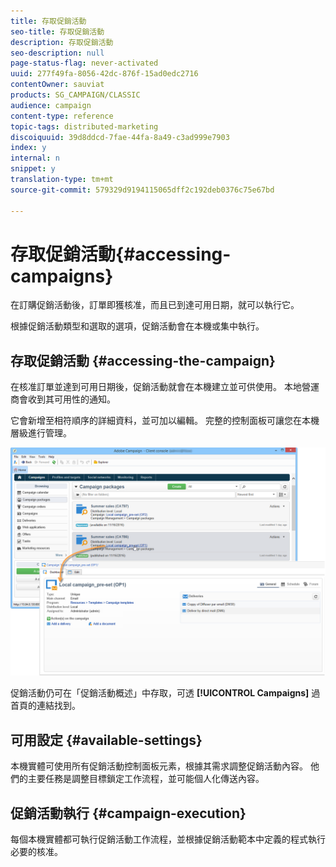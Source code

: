 ```yaml
---
title: 存取促銷活動
seo-title: 存取促銷活動
description: 存取促銷活動
seo-description: null
page-status-flag: never-activated
uuid: 277f49fa-8056-42dc-876f-15ad0edc2716
contentOwner: sauviat
products: SG_CAMPAIGN/CLASSIC
audience: campaign
content-type: reference
topic-tags: distributed-marketing
discoiquuid: 39d8ddcd-7fae-44fa-8a49-c3ad999e7903
index: y
internal: n
snippet: y
translation-type: tm+mt
source-git-commit: 579329d9194115065dff2c192deb0376c75e67bd

---
```



# 存取促銷活動{#accessing-campaigns}

在訂購促銷活動後，訂單即獲核准，而且已到達可用日期，就可以執行它。

根據促銷活動類型和選取的選項，促銷活動會在本機或集中執行。

## 存取促銷活動 {#accessing-the-campaign}

在核准訂單並達到可用日期後，促銷活動就會在本機建立並可供使用。 本地營運商會收到其可用性的通知。

它會新增至相符順序的詳細資料，並可加以編輯。 完整的控制面板可讓您在本機層級進行管理。

![](assets/mkg_dist_local_op_edit_new_op1.png)

促銷活動仍可在「促銷活動概述」中存取，可透 **[!UICONTROL Campaigns]** 過首頁的連結找到。

## 可用設定 {#available-settings}

本機實體可使用所有促銷活動控制面板元素，根據其需求調整促銷活動內容。 他們的主要任務是調整目標鎖定工作流程，並可能個人化傳送內容。

## 促銷活動執行 {#campaign-execution}

每個本機實體都可執行促銷活動工作流程，並根據促銷活動範本中定義的程式執行必要的核准。
